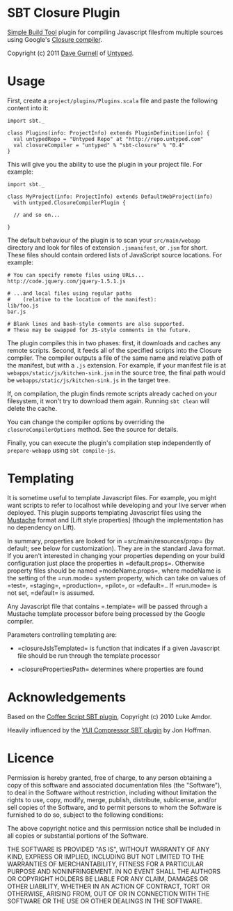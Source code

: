 SBT Closure Plugin
==================

[Simple Build Tool] plugin for compiling Javascript filesfrom multiple sources using Google's [Closure compiler].

Copyright (c) 2011 [Dave Gurnell] of [Untyped].

[Simple Build Tool]: http://simple-build-tool.googlecode.com
[Closure compiler]: http://code.google.com/p/closure-compiler
[Dave Gurnell]: http://boxandarrow.com
[Untyped]: http://untyped.com

Usage
=====

First, create a `project/plugins/Plugins.scala` file and paste the following 
content into it:

    import sbt._

    class Plugins(info: ProjectInfo) extends PluginDefinition(info) {
      val untypedRepo = "Untyped Repo" at "http://repo.untyped.com"
      val closureCompiler = "untyped" % "sbt-closure" % "0.4"
    }

This will give you the ability to use the plugin in your project file. For example:

    import sbt._
    
    class MyProject(info: ProjectInfo) extends DefaultWebProject(info)
      with untyped.ClosureCompilerPlugin {
    
      // and so on...
    
    }

The default behaviour of the plugin is to scan your `src/main/webapp` directory
and look for files of extension `.jsmanifest`, or `.jsm` for short. These files
should contain ordered lists of JavaScript source locations. For example:

    # You can specify remote files using URLs...
    http://code.jquery.com/jquery-1.5.1.js
    
    # ...and local files using regular paths
    #    (relative to the location of the manifest):
    lib/foo.js
    bar.js
    
    # Blank lines and bash-style comments are also supported.
    # These may be swapped for JS-style comments in the future.

The plugin compiles this in two phases: first, it downloads and caches any
remote scripts. Second, it feeds all of the specified scripts into the Closure
compiler. The compiler outputs a file of the same name and relative path
of the manifest, but with a `.js` extension. For example, if your manifest
file is at `webapps/static/js/kitchen-sink.jsm` in the source tree, the final 
path would be `webapps/static/js/kitchen-sink.js` in the target tree.

If, on compilation, the plugin finds remote scripts already cached on your
filesystem, it won't try to download them again. Running `sbt clean` will
delete the cache.

You can change the compiler options by overriding the `closureCompilerOptions`
method. See the source for details.

Finally, you can execute the plugin's compilation step independently of
`prepare-webapp` using `sbt compile-js`.

Templating
================

It is sometime useful to template Javascript files. For example, you might want
scripts to refer to localhost while developing and your live server when
deployed. This plugin supports templating Javascript files using the [Mustache]
format and [Lift style properties] (though the implementation has no dependency
on Lift).

In summary, properties are looked for in =src/main/resources/prop= (by default;
see below for customization). They are in the standard Java format. If you
aren't interested in changing your properties depending on your build
configuration just place the properties in =default.props=. Otherwise property
files should be named =modeName.props=, where modeName is the setting of the
=run.mode= system property, which can take on values of =test=, =staging=,
=production=, =pilot=, or =default=.. If =run.mode= is not set, =default= is
assumed.

Any Javascript file that contains =.template= will be passed through a Mustache
template processor before being processed by the Google compiler.

Parameters controlling templating are:

   - =closureJsIsTemplated= is function that indicates if a given Javascript
     file should be run through the template processor

   - =closurePropertiesPath= determines where properties are found

[Mustache]: http://mustache.github.com/
[Lift style]: http://www.assembla.com/spaces/liftweb/wiki/Properties

Acknowledgements
================

Based on the [Coffee Script SBT plugin], Copyright (c) 2010 Luke Amdor.

Heavily influenced by the [YUI Compressor SBT plugin] by Jon Hoffman.

[Coffee Script SBT plugin]: https://github.com/rubbish/coffee-script-sbt-plugin
[YUI Compressor SBT plugin]: https://github.com/hoffrocket/sbt-yui

Licence
=======

Permission is hereby granted, free of charge, to any person obtaining a copy
of this software and associated documentation files (the "Software"), to deal
in the Software without restriction, including without limitation the rights
to use, copy, modify, merge, publish, distribute, sublicense, and/or sell
copies of the Software, and to permit persons to whom the Software is
furnished to do so, subject to the following conditions:

The above copyright notice and this permission notice shall be included in
all copies or substantial portions of the Software.

THE SOFTWARE IS PROVIDED "AS IS", WITHOUT WARRANTY OF ANY KIND, EXPRESS OR
IMPLIED, INCLUDING BUT NOT LIMITED TO THE WARRANTIES OF MERCHANTABILITY,
FITNESS FOR A PARTICULAR PURPOSE AND NONINFRINGEMENT. IN NO EVENT SHALL THE
AUTHORS OR COPYRIGHT HOLDERS BE LIABLE FOR ANY CLAIM, DAMAGES OR OTHER
LIABILITY, WHETHER IN AN ACTION OF CONTRACT, TORT OR OTHERWISE, ARISING FROM,
OUT OF OR IN CONNECTION WITH THE SOFTWARE OR THE USE OR OTHER DEALINGS IN
THE SOFTWARE.
